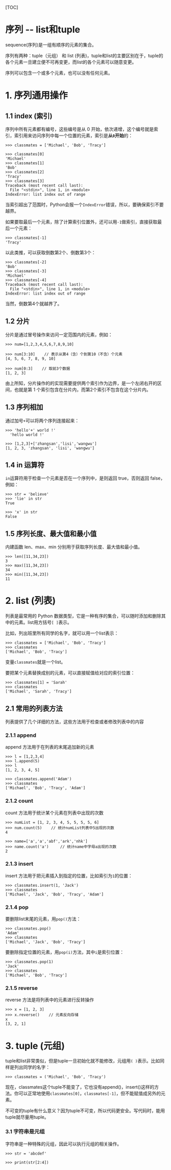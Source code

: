

[TOC]



# 序列 -- list和tuple

sequence(序列)是一组有顺序的元素的集合。

序列有两种：tuple（元组） 和 list (列表)，tuple和list的主要区别在于，tuple的各个元素一旦建立便不可再变更，而list的各个元素可以随意变更。 

序列可以包含一个或多个元素，也可以没有任何元素。



# 1. 序列通用操作

## 1.1 index (索引)

序列中所有元素都有编号，这些编号是从 0 开始，依次递增，这个编号就是索引，索引用来访问序列中每一个位置的元素，索引是**从`0`开始**的：

```
>>> classmates = ['Michael', 'Bob', 'Tracy']

>>> classmates[0]
'Michael'
>>> classmates[1]
'Bob'
>>> classmates[2]
'Tracy'
>>> classmates[3]
Traceback (most recent call last):
  File "<stdin>", line 1, in <module>
IndexError: list index out of range
```

当索引超出了范围时，Python会报一个`IndexError`错误，所以，要确保索引不要越界。

如果要取最后一个元素，除了计算索引位置外，还可以用`-1`做索引，直接获取最后一个元素：

```
>>> classmates[-1]
'Tracy'
```

以此类推，可以获取倒数第2个、倒数第3个：

```
>>> classmates[-2]
'Bob'
>>> classmates[-3]
'Michael'
>>> classmates[-4]
Traceback (most recent call last):
  File "<stdin>", line 1, in <module>
IndexError: list index out of range
```

当然，倒数第4个就越界了。



## 1.2 分片

分片是通过冒号操作来访问一定范围内的元素，例如：


```
>>> num=[1,2,3,4,5,6,7,8,9,10]

>>> num[3:10]    // 表示从第4（含）个到第10（不含）个元素
[4, 5, 6, 7, 8, 9, 10]

>>> num[0:3]    // 取前3个数据
[1, 2, 3]
```

由上所知，分片操作的的实现需要提供两个索引作为边界，是一个左闭右开的区间，也就是第 1 个索引包含在分片内，而第2个索引不包含在这个分片内。

 

## 1.3 序列相加

通过加号`+`可以将两个序列连接起来：

```
>>> 'hello'+' world !'
  'hello world !'

>>> [1,2,3]+['zhangsan','lisi','wangwu']
[1, 2, 3, 'zhangsan', 'lisi', 'wangwu']
```



## 1.4 in 运算符

`in`运算符用于检查一个元素是否在一个序列中，是则返回 true，否则返回 false，例如：

```
>>> str = 'believe'
>>> 'lie' in str
True

>>> 'x' in str
False
```



## 1.5 序列长度、最大值和最小值

内建函数 len、max、min 分别用于获取序列长度、最大值和最小值。

```
>>> len([11,34,23])
3
>>> max([11,34,23])
34
>>> min([11,34,23])
11
```



# 2. list (列表)

列表是最常用的 Python 数据类型，它是一种有序的集合，可以随时添加和删除其中的元素。list用方括号`[ ]`表示。

比如，列出班里所有同学的名字，就可以用一个list表示：

```
>>> classmates = ['Michael', 'Bob', 'Tracy']
>>> classmates
['Michael', 'Bob', 'Tracy']
```

变量`classmates`就是一个list。

要把某个元素替换成别的元素，可以直接赋值给对应的索引位置：

```
>>> classmates[1] = 'Sarah'
>>> classmates
['Michael', 'Sarah', 'Tracy']
```



## 2.1 常用的列表方法

列表提供了几个详细的方法，这些方法用于检查或者修改列表中的内容

### 2.1.1 append

append 方法用于在列表的末尾追加新的元素

```
>>> l = [1,2,3,4]
>>> l.append(5)
>>> l
[1, 2, 3, 4, 5]

>>> classmates.append('Adam')
>>> classmates
['Michael', 'Bob', 'Tracy', 'Adam']
```

### 2.1.2 count

count 方法用于统计某个元素在列表中出现的次数

```
>>> numList = [1, 2, 3, 4, 5, 5, 5, 5, 6]
>>> num.count(5)    // 统计numList列表中5出现的次数
4

>>> name=['a','a','abf','ark','nhk']
>>> name.count('a')     // 统计name中字母a出现的次数
2
```

### 2.1.3 insert

insert 方法用于把元素插入到指定的位置，比如索引为`1`的位置：

```
>>> classmates.insert(1, 'Jack')
>>> classmates
['Michael', 'Jack', 'Bob', 'Tracy', 'Adam']
```

### 2.1.4 pop

要删除list末尾的元素，用`pop()`方法：

```
>>> classmates.pop()
'Adam'
>>> classmates
['Michael', 'Jack', 'Bob', 'Tracy']
```

要删除指定位置的元素，用`pop(i)`方法，其中`i`是索引位置：

```
>>> classmates.pop(1)
'Jack'
>>> classmates
['Michael', 'Bob', 'Tracy']
```

### 2.1.5 reverse

reverse 方法是将列表中的元素进行反转操作

```
>>> x = [1, 2, 3]
>>> x.reverse()    // 元素反向存储
x
[3, 2, 1]
```



# 3. tuple (元组)

tuple和list非常类似，但是tuple一旦初始化就不能修改，元组用`( )`表示。比如同样是列出同学的名字：

```
>>> classmates = ('Michael', 'Bob', 'Tracy')
```

现在，classmates这个tuple不能变了，它也没有append()，insert()这样的方法。你可以正常地使用`classmates[0]`，`classmates[-1]`，但不能赋值成另外的元素。

不可变的tuple有什么意义？因为tuple不可变，所以代码更安全。写代码时，能用tuple就尽量用tuple。



### 3.1 字符串是元组

字符串是一种特殊的元组，因此可以执行元组的相关操作。
```
>>> str = 'abcdef'

>>> print(str[2:4])
```


